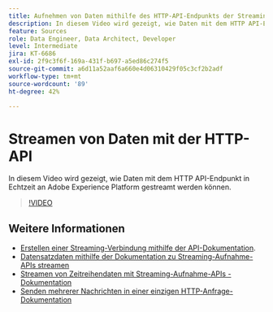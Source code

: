 ```yaml
---
title: Aufnehmen von Daten mithilfe des HTTP-API-Endpunkts der Streaming-Verbindung
description: In diesem Video wird gezeigt, wie Daten mit dem HTTP API-Endpunkt in Echtzeit an Adobe Experience Platform gestreamt werden können.
feature: Sources
role: Data Engineer, Data Architect, Developer
level: Intermediate
jira: KT-6686
exl-id: 2f9c3f6f-169a-431f-b697-a5ed86c274f5
source-git-commit: a6d11a52aaf6a660e4d06310429f05c3cf2b2adf
workflow-type: tm+mt
source-wordcount: '89'
ht-degree: 42%

---
```


# Streamen von Daten mit der HTTP-API

In diesem Video wird gezeigt, wie Daten mit dem HTTP API-Endpunkt in Echtzeit an Adobe Experience Platform gestreamt werden können.

>[!VIDEO](https://video.tv.adobe.com/v/331028?learn=on&enablevpops)

## Weitere Informationen

* [Erstellen einer Streaming-Verbindung mithilfe der API-Dokumentation](https://experienceleague.adobe.com/docs/experience-platform/sources/api-tutorials/create/streaming/http.html?lang=de).
* [Datensatzdaten mithilfe der Dokumentation zu Streaming-Aufnahme-APIs streamen](https://experienceleague.adobe.com/docs/experience-platform/ingestion/tutorials/streaming-record-data.html?lang=de)
* [Streamen von Zeitreihendaten mit Streaming-Aufnahme-APIs - Dokumentation](https://experienceleague.adobe.com/docs/experience-platform/ingestion/tutorials/streaming-time-series-data.html?lang=de)
* [Senden mehrerer Nachrichten in einer einzigen HTTP-Anfrage-Dokumentation](https://experienceleague.adobe.com/docs/experience-platform/ingestion/tutorials/streaming-multiple-messages.html?lang=de)
